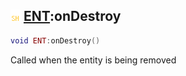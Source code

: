 ## ![shared](../../.gitbook/assets/shared.png) [ENT](ent):onDestroy

```lua
void ENT:onDestroy()
```

Called when the entity is being removed
